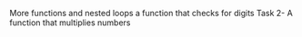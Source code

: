 More functions and nested loops
a function that checks for digits
Task 2- A function that multiplies numbers
